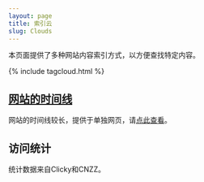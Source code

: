 ```yaml
---
layout: page
title: 索引云
slug: Clouds
---
```

本页面提供了多种网站内容索引方式，以方便查找特定内容。

{% include tagcloud.html %}

## [网站的时间线](/indexes/date)
网站的时间线较长，提供于单独网页，请[点此查看](/indexes/date)。

## 访问统计
统计数据来自Clicky和CNZZ。
<div style="display: flex">
<div style="margin-right:2rem ">
<script src="//widgets.clicky.com/tally/?site_id=100929068&sitekey=ab30555daa51fb2d450385dd0a97b3c7&width=175&height=250&title=&hide_title=1&hide_branding=1" type="text/javascript"></script>
</div>
<script type="text/javascript">var cnzz_protocol = (("https:" == document.location.protocol) ? " https://" : " http://");document.write(unescape("%3Cspan id='cnzz_stat_icon_1257817758'%3E%3C/span%3E%3Cscript src='" + cnzz_protocol + "s95.cnzz.com/z_stat.php%3Fid%3D1257817758%26online%3D1' type='text/javascript'%3E%3C/script%3E"));</script>
</div>
